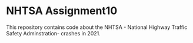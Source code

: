 # NHTSA Assignment10

This repository contains code about the NHTSA - National Highway Traffic Safety Adminstration- crashes in 2021.
